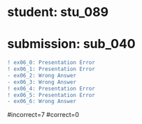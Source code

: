 # student: stu_089
# submission: sub_040

```diff
! ex06_0: Presentation Error
! ex06_1: Presentation Error
- ex06_2: Wrong Answer
- ex06_3: Wrong Answer
! ex06_4: Presentation Error
! ex06_5: Presentation Error
- ex06_6: Wrong Answer
```
#incorrect=7
#correct=0
